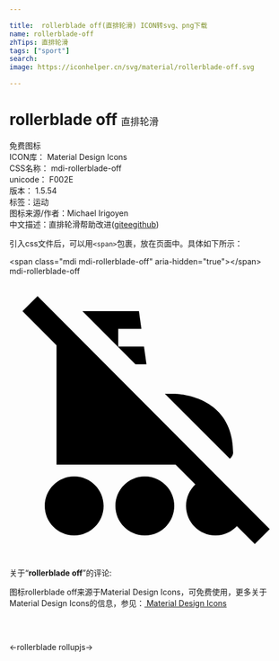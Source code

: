 ```yaml
---

title:  rollerblade off(直排轮滑) ICON转svg、png下载
name: rollerblade-off
zhTips: 直排轮滑
tags: ["sport"]
search: 
image: https://iconhelper.cn/svg/material/rollerblade-off.svg

---
```


# rollerblade off  <small style="font-size: 60%;font-weight: 100">直排轮滑</small>


<div class="detail-page">
<p>
<span><span class="badge-success badge">免费图标</span> </span>
<br/>
<span>
ICON库：
<span class="badge-secondary badge">Material Design Icons</span> 
</span>
<br/>
<span>
CSS名称：
<span class="badge-secondary badge">mdi-rollerblade-off</span> 
</span>
<br/>
<span>
unicode：
<span class="badge-secondary badge">F002E</span> 
<copy-btn content='F002E' btn-title=""></copy-btn>
<copy-btn :content='String.fromCodePoint(parseInt("F002E", 16))' btn-title="复制U"></copy-btn>
</span>
<br/>
<span>
版本：
<span class="badge-secondary badge">1.5.54</span> 
</span><br/><span>标签：<span class="badge-light badge"><router-link to="/tags/sport.html">运动</router-link></span></span>
<br/>
<span>图标来源/作者：<span class="badge-light badge">Michael Irigoyen</span></span> 
<br/>
<span class="zh-detail">中文描述：<span class="badge-primary badge">直排轮滑</span><span class="help-link"><span>帮助改进</span>(<a href="https://gitee.com/liuwave/icon-helper/edit/master/json/material/rollerblade-off.json" target="_blank" rel="noopener noreferrer">gitee</a><a href="https://github.com/liuwave/icon-helper/edit/master/json/material/rollerblade-off.json" target="_blank" rel="noopener noreferrer">github</a></span>)</span><br/>
</p>
</div>
<div class="alert alert-dark">
  <i class="mdi mdi-rollerblade-off mdi-48px"></i>
  <i class="mdi mdi-rollerblade-off mdi-36px"></i>
  <i class="mdi mdi-rollerblade-off mdi-24px"></i>
  <i class="mdi mdi-rollerblade-off mdi-18px"></i>
</div>
<div>
  <p>引入css文件后，可以用<code>&lt;span&gt;</code>包裹，放在页面中。具体如下所示：    
  </p>
  <div class="alert alert-primary" style="font-size: 14px">
    &lt;span class="mdi mdi-rollerblade-off" aria-hidden="true"&gt;&lt;/span&gt;
    <copy-btn content='<span class="mdi mdi-rollerblade-off" aria-hidden="true"></span>'></copy-btn>
  </div>
  <div class="alert alert-secondary">
    <i class="mdi mdi-rollerblade-off"
    style="font-size: 24px"
    aria-hidden="true"></i> mdi-rollerblade-off
    <copy-btn content="mdi-rollerblade-off" btn-title="复制图标名称"></copy-btn>
  </div>
</div>
<div id="svg" class="svg-wrap">
<svg xmlns="http://www.w3.org/2000/svg" viewBox="0 0 24 24"><path d="M20.84 22.73L19.32 21.21C18.86 21.69 18.22 22 17.5 22C16.12 22 15 20.88 15 19.5C15 18.78 15.31 18.14 15.79 17.68L14.11 16H4V5.89L1.11 3L2.39 1.73L22.11 21.46L20.84 22.73M11.64 7.5L11.43 6H9.24V4.5H11.21L11 3H6.2L10.7 7.5H11.64M19 15C19 10 14 10 14 10H13.2L18.72 15.5C19 15.27 19 15 19 15M11.5 17C10.12 17 9 18.12 9 19.5S10.12 22 11.5 22 14 20.88 14 19.5 12.88 17 11.5 17M5.5 17C4.12 17 3 18.12 3 19.5S4.12 22 5.5 22 8 20.88 8 19.5 6.88 17 5.5 17Z" /></svg>
</div>
<detail full-name='mdi-rollerblade-off'></detail>
<div class="icon-detail__container">
<p>关于“<b>rollerblade off</b>”的评论:</p>
</div>
<Vssue title="关于“rollerblade off”的评论" />    
<div><p>图标rollerblade off来源于Material Design Icons，可免费使用，更多关于 Material Design Icons的信息，参见：<a target="_blank" href="https://iconhelper.cn/material.html"> Material Design Icons</a>
</p></div>

<div style="padding:2rem 0 " class="page-nav"><p class="inner"><span class="prev">←<router-link to="/icon/rollerblade.html">rollerblade</router-link></span> <span class="next"><router-link to="/icon/rollupjs.html">rollupjs</router-link>→</span></p></div>

